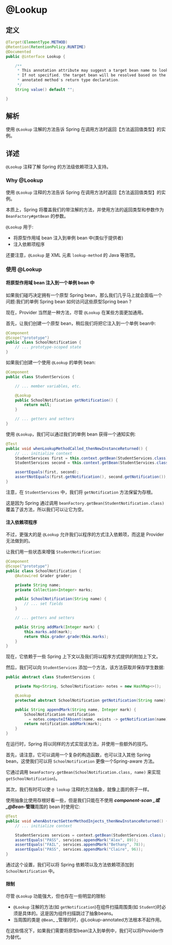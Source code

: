 # @Lookup

## 定义

```java
@Target(ElementType.METHOD)
@Retention(RetentionPolicy.RUNTIME)
@Documented
public @interface Lookup {

    /**
     * This annotation attribute may suggest a target bean name to look up.
     * If not specified, the target bean will be resolved based on the
     * annotated method's return type declaration.
     */
    String value() default "";

}
```

## 解析

使用 `@Lookup` 注解的方法告诉 Spring 在调用方法时返回【方法返回值类型】的实例。

## 详述

`@Lookup` 注释了解 Spring 的方法级依赖项注入支持。

### Why @Lookup

使用 `@Lookup` 注释的方法告诉 Spring 在调用方法时返回【方法返回值类型】的实例。

本质上，Spring 将覆盖我们的带注解的方法，并使用方法的返回类型和参数作为 `BeanFactory#getBean` 的参数。

`@Lookup` 用于:

* 将原型作用域 bean 注入到单例 bean 中\(类似于提供者\)
* 注入依赖项程序

还要注意，`@Lookup` 是 XML 元素 `lookup-method` 的 Java 等效项。

### 使用 @Lookup

#### 将原型作用域 bean 注入到一个单例 bean 中

如果我们碰巧决定拥有一个原型 Spring bean，那么我们几乎马上就会面临一个问题:我们的单例 Spring bean 如何访问这些原型Spring bean ?

现在，Provider 当然是一种方法，尽管 `@Lookup` 在某些方面更加通用。

首先，让我们创建一个原型 bean，稍后我们将把它注入到一个单例 bean中:

```java
@Component
@Scope("prototype")
public class SchoolNotification {
    // ... prototype-scoped state
}
```

如果我们创建一个使用 `@Lookup` 的单例 bean:

```java
@Component
public class StudentServices {

    // ... member variables, etc.

    @Lookup
    public SchoolNotification getNotification() {
        return null;
    }

    // ... getters and setters
}
```

使用 `@Lookup`，我们可以通过我们的单例 bean 获得一个通知实例:

```java
@Test
public void whenLookupMethodCalled_thenNewInstanceReturned() {
    // ... initialize context
    StudentServices first = this.context.getBean(StudentServices.class);
    StudentServices second = this.context.getBean(StudentServices.class);

    assertEquals(first, second); 
    assertNotEquals(first.getNotification(), second.getNotification()); 
}
```

注意，在 `StudentServices` 中，我们将 `getNotification` 方法保留为存根。

这是因为 Spring 通过调用 `beanFactory.getBean(StudentNotification.class)` 覆盖了该方法，所以我们可以让它为空。

#### 注入依赖项程序

不过，更强大的是 `@Lookup` 允许我们以程序的方式注入依赖项，而这是 Provider 无法做到的。

让我们用一些状态来增强 `StudentNotification`:

```java
@Component
@Scope("prototype")
public class SchoolNotification {
    @Autowired Grader grader;

    private String name;
    private Collection<Integer> marks;

    public SchoolNotification(String name) {
        // ... set fields
    }

    // ... getters and setters

    public String addMark(Integer mark) {
        this.marks.add(mark);
        return this.grader.grade(this.marks);
    }
}
```

现在，它依赖于一些 Spring 上下文以及我们将以程序方式提供的附加上下文。

然后，我们可以向 `StudentServices` 添加一个方法，该方法获取并保存学生数据:

```java
public abstract class StudentServices {

    private Map<String, SchoolNotification> notes = new HashMap<>();

    @Lookup
    protected abstract SchoolNotification getNotification(String name);

    public String appendMark(String name, Integer mark) {
        SchoolNotification notification
          = notes.computeIfAbsent(name, exists -> getNotification(name)));
        return notification.addMark(mark);
    }
}
```

在运行时，Spring 将以同样的方式实现该方法，并使用一些额外的技巧。

首先，请注意，它可以调用一个复杂的构造函数，也可以注入其他 Spring bean，这使我们可以将 `SchoolNotification` 更像一个Spring-aware 方法。

它通过调用 `beanFactory.getBean(SchoolNotification.class, name)` 来实现 `getSchoolNotification`\)。

其次，我们有时可以使 `@ lookup` 注释的方法抽象，就像上面的例子一样。

使用抽象比使用存根好看一些，但是我们只能在不使用 _**component-scan **_或 _**@Bean**_**-管理**周围的 bean 时使用它:

```java
@Test
public void whenAbstractGetterMethodInjects_thenNewInstanceReturned() {
    // ... initialize context

    StudentServices services = context.getBean(StudentServices.class);    
    assertEquals("PASS", services.appendMark("Alex", 89));
    assertEquals("FAIL", services.appendMark("Bethany", 78));
    assertEquals("PASS", services.appendMark("Claire", 96));
}
```

通过这个设置，我们可以将 Spring 依赖项以及方法依赖项添加到 `SchoolNotification` 中。

#### 限制

尽管 `@Lookup` 功能强大，但也存在一些明显的限制:

* `@Lookup` 注解的方法\(如 `getNotification`\)在组件扫描周围类\(如 `Student`\)时必须是具体的。这是因为组件扫描跳过了抽象beans。
* 当周围的类是 `@Bean`_ _管理的时，@Lookup-annotated方法根本不起作用。

在这些情况下，如果我们需要将原型bean注入到单例中，我们可以将Provider作为替代。

